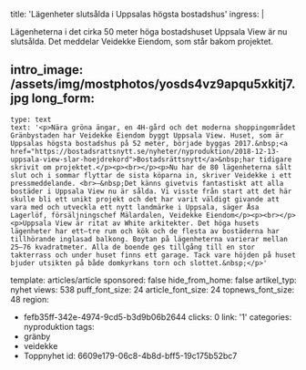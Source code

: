 title: 'Lägenheter slutsålda i Uppsalas högsta bostadshus'
ingress: |
  <p>Lägenheterna i det cirka 50 meter höga bostadshuset Uppsala View är nu slutsålda. Det meddelar Veidekke Eiendom, som står bakom projektet.
  </p>
  
intro_image: /assets/img/mostphotos/yosds4vz9apqu5xkitj7.jpg
long_form:
  -
    type: text
    text: '<p>Nära gröna ängar, en 4H-gård och det moderna shoppingområdet Gränbystaden har Veidekke Eiendom byggt Uppsala View. Huset, som är Uppsalas högsta bostadshus på 52 meter, började byggas 2017.&nbsp;<a href="https://bostadsrattsnytt.se/nyheter/nyproduktion/2018-12-13-uppsala-view-slar-hoejdrekord">Bostadsrättsnytt</a>&nbsp;har tidigare skrivit om projektet.</p><p><br></p><p>Nu har de 80 lägenheterna sålt slut och i sommar flyttar de sista köparna in, skriver Veidekke i ett pressmeddelande. <br>–&nbsp;Det känns givetvis fantastiskt att alla bostäder i Uppsala View nu är sålda. Vi visste från start att det här skulle bli ett unikt projekt och det har varit väldigt givande att vara med och utveckla ett nytt landmärke i Uppsala, säger Åsa Lagerlöf, försäljningschef Mälardalen, Veidekke Eiendom</p><p><br></p><p>Uppsala View är ritat av White arkitekter. Det höga husets lägenheter har ett–tre rum och kök och de flesta av bostäderna har tillhörande inglasad balkong. Boytan på lägenheterna varierar mellan 25–76 kvadratmeter. Alla de boende ges tillgång till en stor takterrass och under huset finns ett garage. Tack vare höjden på huset bjuder utsikten på både domkyrkans torn och slottet.&nbsp;</p>'
template: articles/article
sponsored: false
hide_from_home: false
artikel_typ: nyhet
views: 538
puff_font_size: 24
article_font_size: 24
topnews_font_size: 48
region:
  - fefb35ff-342e-4974-9cd5-b3d9b06b2644
clicks: 0
link: '1'
categories: nyproduktion
tags:
  - gränby
  - veidekke
  - Toppnyhet
id: 6609e179-06c8-4b8d-bff5-19c175b52bc7
